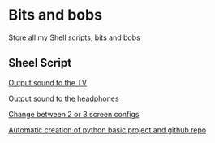 # Bits and bobs

Store all my Shell scripts, bits and bobs

## Sheel Script
[Output sound to the TV](https://github.com/lomira/BitsAndBobs/blob/master/audio_TV.sh)

[Output sound to the headphones](https://github.com/lomira/BitsAndBobs/blob/master/audio_casque.sh)

[Change between 2 or 3 screen configs](https://github.com/lomira/BitsAndBobs/blob/master/screen_switcher.sh)

[Automatic creation of python basic project and github repo](https://github.com/lomira/BitsAndBobs/blob/master/CreatePythonProject.sh)
